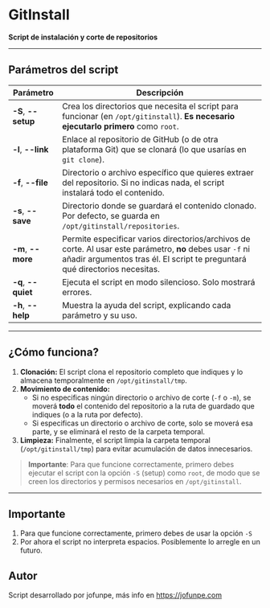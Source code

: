 # GitInstall

**Script de instalación y corte de repositorios**  

---

## Parámetros del script

| Parámetro              | Descripción                                                                                                                                                                                                               |
|------------------------|---------------------------------------------------------------------------------------------------------------------------------------------------------------------------------------------------------------------------|
| **-S**, **--setup**    | Crea los directorios que necesita el script para funcionar (en `/opt/gitinstall`). **Es necesario ejecutarlo primero** como `root`.                                                                          |
| **-l**, **--link**     | Enlace al repositorio de GitHub (o de otra plataforma Git) que se clonará (lo que usarías en `git clone`).                                                                                                       |
| **-f**, **--file**     | Directorio o archivo específico que quieres extraer del repositorio. Si no indicas nada, el script instalará todo el contenido.                                                                                           |
| **-s**, **--save**     | Directorio donde se guardará el contenido clonado. Por defecto, se guarda en `/opt/gitinstall/repositories`.                                                                                                              |
| **-m**, **--more**     | Permite especificar varios directorios/archivos de corte. Al usar este parámetro, **no** debes usar `-f` ni añadir argumentos tras él. El script te preguntará qué directorios necesitas.                                 |
| **-q**, **--quiet**    | Ejecuta el script en modo silencioso. Solo mostrará errores.                                                                                                        |
| **-h**, **--help**     | Muestra la ayuda del script, explicando cada parámetro y su uso.                                                                                                                                                          |

---

## ¿Cómo funciona?

1. **Clonación:** El script clona el repositorio completo que indiques y lo almacena temporalmente en `/opt/gitinstall/tmp`.
2. **Movimiento de contenido:**  
   - Si no especificas ningún directorio o archivo de corte (`-f` o `-m`), se moverá **todo** el contenido del repositorio a la ruta de guardado que indiques (o a la ruta por defecto).  
   - Si especificas un directorio o archivo de corte, solo se moverá esa parte, y se eliminará el resto de la carpeta temporal.
3. **Limpieza:** Finalmente, el script limpia la carpeta temporal (`/opt/gitinstall/tmp`) para evitar acumulación de datos innecesarios.

> **Importante**: Para que funcione correctamente, primero debes ejecutar el script con la opción `-S` (setup) como `root`, de modo que se creen los directorios y permisos necesarios en `/opt/gitinstall`.

---

## Importante 

1. Para que funcione correctamente, primero debes de usar la opción `-S`
2. Por ahora el script no interpreta espacios. Posiblemente lo arregle en un futuro.

## Autor 

Script desarrollado por jofunpe, más info en https://jofunpe.com
